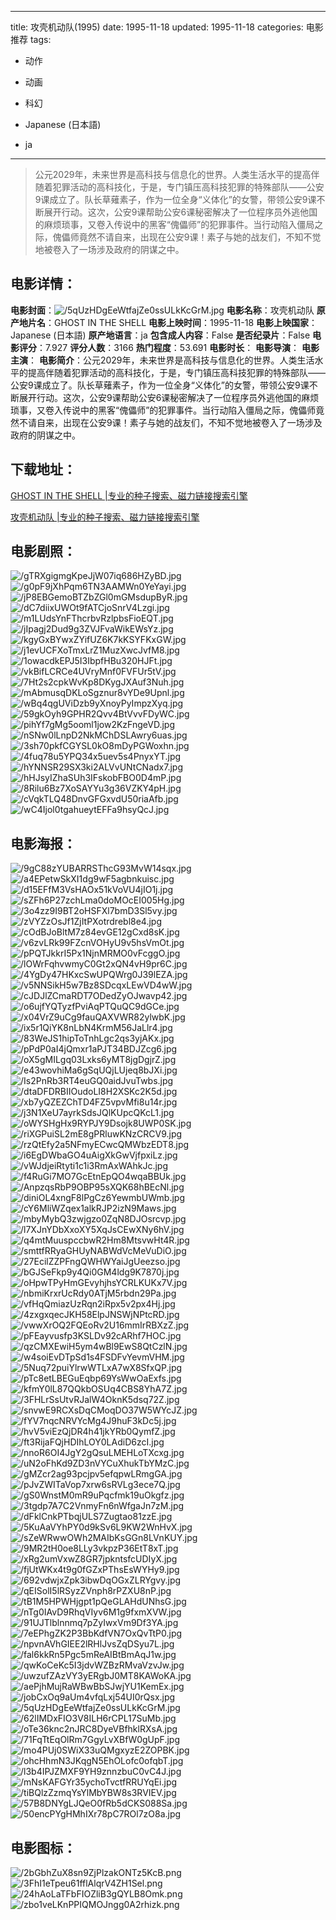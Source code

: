 
---
title: 攻壳机动队(1995)
date: 1995-11-18
updated: 1995-11-18
categories: 电影推荐
tags:
- 动作
- 动画
- 科幻

- Japanese (日本語)
- ja
---


> 公元2029年，未来世界是高科技与信息化的世界。人类生活水平的提高伴随着犯罪活动的高科技化，于是，专门镇压高科技犯罪的特殊部队——公安9课成立了。队长草薙素子，作为一位全身“义体化”的女警，带领公安9课不断展开行动。这次，公安9课帮助公安6课秘密解决了一位程序员外逃他国的麻烦琐事，又卷入传说中的黑客“傀儡师”的犯罪事件。当行动陷入僵局之际，傀儡师竟然不请自来，出现在公安9课！素子与她的战友们，不知不觉地被卷入了一场涉及政府的阴谋之中。

## **电影详情**：

**电影封面**：<img src="https://image.tmdb.org/t/p/w200/5qUzHDgEeWtfajZe0ssULkKcGrM.jpg" alt="/5qUzHDgEeWtfajZe0ssULkKcGrM.jpg" title="/5qUzHDgEeWtfajZe0ssULkKcGrM.jpg">
**电影名称**：攻壳机动队
**原产地片名**：GHOST IN THE SHELL
**电影上映时间**：1995-11-18
**电影上映国家**：Japanese (日本語)
**原产地语言**：ja
**包含成人内容**：False
**是否纪录片**：False
**电影评分**：7.927
**评分人数**：3166
**热门程度**：53.691
**电影时长**：
**电影导演**：
**电影主演**：
**电影简介**：公元2029年，未来世界是高科技与信息化的世界。人类生活水平的提高伴随着犯罪活动的高科技化，于是，专门镇压高科技犯罪的特殊部队——公安9课成立了。队长草薙素子，作为一位全身“义体化”的女警，带领公安9课不断展开行动。这次，公安9课帮助公安6课秘密解决了一位程序员外逃他国的麻烦琐事，又卷入传说中的黑客“傀儡师”的犯罪事件。当行动陷入僵局之际，傀儡师竟然不请自来，出现在公安9课！素子与她的战友们，不知不觉地被卷入了一场涉及政府的阴谋之中。

## **下载地址**：
[GHOST IN THE SHELL |专业的种子搜索、磁力链接搜索引擎](https://movie.amd794.com:2083/?search=GHOST%20IN%20THE%20SHELL&ordering=&mode=match_phrase&page_size=10&page=1)

[攻壳机动队 |专业的种子搜索、磁力链接搜索引擎](https://movie.amd794.com:2083/?search=%E6%94%BB%E5%A3%B3%E6%9C%BA%E5%8A%A8%E9%98%9F&ordering=&mode=match_phrase&page_size=10&page=1)
 

## **电影剧照**：
<img src="https://image.tmdb.org/t/p/original/gTRXgigmgKpeJjW07iq686HZyBD.jpg" alt="/gTRXgigmgKpeJjW07iq686HZyBD.jpg" title="/gTRXgigmgKpeJjW07iq686HZyBD.jpg"><img src="https://image.tmdb.org/t/p/original/g0pF9jXhPqm6TN3AAMWn0YeYayi.jpg" alt="/g0pF9jXhPqm6TN3AAMWn0YeYayi.jpg" title="/g0pF9jXhPqm6TN3AAMWn0YeYayi.jpg"><img src="https://image.tmdb.org/t/p/original/jP8EBGemoBTZbZGl0mGMsdupByR.jpg" alt="/jP8EBGemoBTZbZGl0mGMsdupByR.jpg" title="/jP8EBGemoBTZbZGl0mGMsdupByR.jpg"><img src="https://image.tmdb.org/t/p/original/dC7diixUWOt9fATCjoSnrV4Lzgi.jpg" alt="/dC7diixUWOt9fATCjoSnrV4Lzgi.jpg" title="/dC7diixUWOt9fATCjoSnrV4Lzgi.jpg"><img src="https://image.tmdb.org/t/p/original/m1LUdsYnFThcrbvRzlpbsFioEQT.jpg" alt="/m1LUdsYnFThcrbvRzlpbsFioEQT.jpg" title="/m1LUdsYnFThcrbvRzlpbsFioEQT.jpg"><img src="https://image.tmdb.org/t/p/original/jIpagj2Dud9g3ZVJFvaWikEWsYz.jpg" alt="/jIpagj2Dud9g3ZVJFvaWikEWsYz.jpg" title="/jIpagj2Dud9g3ZVJFvaWikEWsYz.jpg"><img src="https://image.tmdb.org/t/p/original/kgyGxBYwxZYifUZ6K7kKSYFKxGW.jpg" alt="/kgyGxBYwxZYifUZ6K7kKSYFKxGW.jpg" title="/kgyGxBYwxZYifUZ6K7kKSYFKxGW.jpg"><img src="https://image.tmdb.org/t/p/original/j1evUCFXoTmxLrZ1MuzXwcJvfM8.jpg" alt="/j1evUCFXoTmxLrZ1MuzXwcJvfM8.jpg" title="/j1evUCFXoTmxLrZ1MuzXwcJvfM8.jpg"><img src="https://image.tmdb.org/t/p/original/1owacdkEPJ5I3IbpfHBu320HJFt.jpg" alt="/1owacdkEPJ5I3IbpfHBu320HJFt.jpg" title="/1owacdkEPJ5I3IbpfHBu320HJFt.jpg"><img src="https://image.tmdb.org/t/p/original/vkBifLCRCe4UVryMnf0FVFUr5tV.jpg" alt="/vkBifLCRCe4UVryMnf0FVFUr5tV.jpg" title="/vkBifLCRCe4UVryMnf0FVFUr5tV.jpg"><img src="https://image.tmdb.org/t/p/original/7Ht2s2cpkWvKp8DKygJXAuf3Nuh.jpg" alt="/7Ht2s2cpkWvKp8DKygJXAuf3Nuh.jpg" title="/7Ht2s2cpkWvKp8DKygJXAuf3Nuh.jpg"><img src="https://image.tmdb.org/t/p/original/mAbmusqDKLoSgznur8vYDe9Upnl.jpg" alt="/mAbmusqDKLoSgznur8vYDe9Upnl.jpg" title="/mAbmusqDKLoSgznur8vYDe9Upnl.jpg"><img src="https://image.tmdb.org/t/p/original/wBq4qgUViDzb9yXnoyPyImpzXyq.jpg" alt="/wBq4qgUViDzb9yXnoyPyImpzXyq.jpg" title="/wBq4qgUViDzb9yXnoyPyImpzXyq.jpg"><img src="https://image.tmdb.org/t/p/original/59gkOyh9GPHR2Qvv4BtVvvFDyWC.jpg" alt="/59gkOyh9GPHR2Qvv4BtVvvFDyWC.jpg" title="/59gkOyh9GPHR2Qvv4BtVvvFDyWC.jpg"><img src="https://image.tmdb.org/t/p/original/pihYf7gMg5ooml1jow2KzFngeVD.jpg" alt="/pihYf7gMg5ooml1jow2KzFngeVD.jpg" title="/pihYf7gMg5ooml1jow2KzFngeVD.jpg"><img src="https://image.tmdb.org/t/p/original/nSNw0lLnpD2NkMChDSLAwry6uas.jpg" alt="/nSNw0lLnpD2NkMChDSLAwry6uas.jpg" title="/nSNw0lLnpD2NkMChDSLAwry6uas.jpg"><img src="https://image.tmdb.org/t/p/original/3sh70pkfCGYSL0kO8mDyPGWoxhn.jpg" alt="/3sh70pkfCGYSL0kO8mDyPGWoxhn.jpg" title="/3sh70pkfCGYSL0kO8mDyPGWoxhn.jpg"><img src="https://image.tmdb.org/t/p/original/4fuq78u5YPQ34x5uev5s4PnyxYT.jpg" alt="/4fuq78u5YPQ34x5uev5s4PnyxYT.jpg" title="/4fuq78u5YPQ34x5uev5s4PnyxYT.jpg"><img src="https://image.tmdb.org/t/p/original/hYNNSR29SX3ki2ALVvUNtCNadx7.jpg" alt="/hYNNSR29SX3ki2ALVvUNtCNadx7.jpg" title="/hYNNSR29SX3ki2ALVvUNtCNadx7.jpg"><img src="https://image.tmdb.org/t/p/original/hHJsyIZhaSUh3IFskobFBO0D4mP.jpg" alt="/hHJsyIZhaSUh3IFskobFBO0D4mP.jpg" title="/hHJsyIZhaSUh3IFskobFBO0D4mP.jpg"><img src="https://image.tmdb.org/t/p/original/8Rilu6Bz7XoSAYYu3g36VZKY4pH.jpg" alt="/8Rilu6Bz7XoSAYYu3g36VZKY4pH.jpg" title="/8Rilu6Bz7XoSAYYu3g36VZKY4pH.jpg"><img src="https://image.tmdb.org/t/p/original/cVqkTLQ48DnvGFGxvdU50riaAfb.jpg" alt="/cVqkTLQ48DnvGFGxvdU50riaAfb.jpg" title="/cVqkTLQ48DnvGFGxvdU50riaAfb.jpg"><img src="https://image.tmdb.org/t/p/original/wC4Ijol0tgahueytEFFa9hsyQcJ.jpg" alt="/wC4Ijol0tgahueytEFFa9hsyQcJ.jpg" title="/wC4Ijol0tgahueytEFFa9hsyQcJ.jpg">

## **电影海报**：
<img src="https://image.tmdb.org/t/p/original/9gC88zYUBARRSThcG93MvW14sqx.jpg" alt="/9gC88zYUBARRSThcG93MvW14sqx.jpg" title="/9gC88zYUBARRSThcG93MvW14sqx.jpg"><img src="https://image.tmdb.org/t/p/original/a4EPetwSkXI1dg9wF5agbnkuisc.jpg" alt="/a4EPetwSkXI1dg9wF5agbnkuisc.jpg" title="/a4EPetwSkXI1dg9wF5agbnkuisc.jpg"><img src="https://image.tmdb.org/t/p/original/d15EFfM3VsHAOx51kVoVU4jIO1j.jpg" alt="/d15EFfM3VsHAOx51kVoVU4jIO1j.jpg" title="/d15EFfM3VsHAOx51kVoVU4jIO1j.jpg"><img src="https://image.tmdb.org/t/p/original/sZFh6P27zchLma0doMOcEI005Hg.jpg" alt="/sZFh6P27zchLma0doMOcEI005Hg.jpg" title="/sZFh6P27zchLma0doMOcEI005Hg.jpg"><img src="https://image.tmdb.org/t/p/original/3o4zz9I9BT2oHSFXl7bmD3Sl5vy.jpg" alt="/3o4zz9I9BT2oHSFXl7bmD3Sl5vy.jpg" title="/3o4zz9I9BT2oHSFXl7bmD3Sl5vy.jpg"><img src="https://image.tmdb.org/t/p/original/zVYZzOsJf1ZjItPXotrdrebl8e4.jpg" alt="/zVYZzOsJf1ZjItPXotrdrebl8e4.jpg" title="/zVYZzOsJf1ZjItPXotrdrebl8e4.jpg"><img src="https://image.tmdb.org/t/p/original/cOdBJoBltM7z84evGE12gCxd8sK.jpg" alt="/cOdBJoBltM7z84evGE12gCxd8sK.jpg" title="/cOdBJoBltM7z84evGE12gCxd8sK.jpg"><img src="https://image.tmdb.org/t/p/original/v6zvLRk99FZcnVOHyU9v5hsVmOt.jpg" alt="/v6zvLRk99FZcnVOHyU9v5hsVmOt.jpg" title="/v6zvLRk99FZcnVOHyU9v5hsVmOt.jpg"><img src="https://image.tmdb.org/t/p/original/pPQTJkkrI5Px1NjnMRMO0vFcggO.jpg" alt="/pPQTJkkrI5Px1NjnMRMO0vFcggO.jpg" title="/pPQTJkkrI5Px1NjnMRMO0vFcggO.jpg"><img src="https://image.tmdb.org/t/p/original/lOWrFqhvwmyC0Gt2xQN4vH9pr6C.jpg" alt="/lOWrFqhvwmyC0Gt2xQN4vH9pr6C.jpg" title="/lOWrFqhvwmyC0Gt2xQN4vH9pr6C.jpg"><img src="https://image.tmdb.org/t/p/original/4YgDy47HKxcSwUPQWrg0J39lEZA.jpg" alt="/4YgDy47HKxcSwUPQWrg0J39lEZA.jpg" title="/4YgDy47HKxcSwUPQWrg0J39lEZA.jpg"><img src="https://image.tmdb.org/t/p/original/v5NNSikH5w7Bz8SDcqxLEwVD4wW.jpg" alt="/v5NNSikH5w7Bz8SDcqxLEwVD4wW.jpg" title="/v5NNSikH5w7Bz8SDcqxLEwVD4wW.jpg"><img src="https://image.tmdb.org/t/p/original/cJDJlZCmaRDT7ODedZyOJwavp42.jpg" alt="/cJDJlZCmaRDT7ODedZyOJwavp42.jpg" title="/cJDJlZCmaRDT7ODedZyOJwavp42.jpg"><img src="https://image.tmdb.org/t/p/original/o6ujfYQTyzfPviAqPTQuQC9dGCe.jpg" alt="/o6ujfYQTyzfPviAqPTQuQC9dGCe.jpg" title="/o6ujfYQTyzfPviAqPTQuQC9dGCe.jpg"><img src="https://image.tmdb.org/t/p/original/x04VrZ9uCg9fauQAXVWR82ylwbK.jpg" alt="/x04VrZ9uCg9fauQAXVWR82ylwbK.jpg" title="/x04VrZ9uCg9fauQAXVWR82ylwbK.jpg"><img src="https://image.tmdb.org/t/p/original/ix5r1QiYK8nLbN4KrmM56JaLlr4.jpg" alt="/ix5r1QiYK8nLbN4KrmM56JaLlr4.jpg" title="/ix5r1QiYK8nLbN4KrmM56JaLlr4.jpg"><img src="https://image.tmdb.org/t/p/original/83WeJS1hipToTnhLgc2qs3yjAKx.jpg" alt="/83WeJS1hipToTnhLgc2qs3yjAKx.jpg" title="/83WeJS1hipToTnhLgc2qs3yjAKx.jpg"><img src="https://image.tmdb.org/t/p/original/pPdP0aI4jQmxr1aPJT34BDJZcg6.jpg" alt="/pPdP0aI4jQmxr1aPJT34BDJZcg6.jpg" title="/pPdP0aI4jQmxr1aPJT34BDJZcg6.jpg"><img src="https://image.tmdb.org/t/p/original/oX5gMILgq03Lxks6yMT8jgDgjrZ.jpg" alt="/oX5gMILgq03Lxks6yMT8jgDgjrZ.jpg" title="/oX5gMILgq03Lxks6yMT8jgDgjrZ.jpg"><img src="https://image.tmdb.org/t/p/original/e43wovhiMa6gSqUQjLUjeq8bJXi.jpg" alt="/e43wovhiMa6gSqUQjLUjeq8bJXi.jpg" title="/e43wovhiMa6gSqUQjLUjeq8bJXi.jpg"><img src="https://image.tmdb.org/t/p/original/Is2PnRb3RT4euGQ0aidJvuTwbs.jpg" alt="/Is2PnRb3RT4euGQ0aidJvuTwbs.jpg" title="/Is2PnRb3RT4euGQ0aidJvuTwbs.jpg"><img src="https://image.tmdb.org/t/p/original/dtaDFDRBIIOudoLI8H2XSKc2K5d.jpg" alt="/dtaDFDRBIIOudoLI8H2XSKc2K5d.jpg" title="/dtaDFDRBIIOudoLI8H2XSKc2K5d.jpg"><img src="https://image.tmdb.org/t/p/original/xb7yQZEZChTD4FZ5vpvMfi8u14r.jpg" alt="/xb7yQZEZChTD4FZ5vpvMfi8u14r.jpg" title="/xb7yQZEZChTD4FZ5vpvMfi8u14r.jpg"><img src="https://image.tmdb.org/t/p/original/j3N1XeU7ayrkSdsJQlKUpcQKcL1.jpg" alt="/j3N1XeU7ayrkSdsJQlKUpcQKcL1.jpg" title="/j3N1XeU7ayrkSdsJQlKUpcQKcL1.jpg"><img src="https://image.tmdb.org/t/p/original/oWYSHgHx9RYPJY9Dsojk8UWP0SK.jpg" alt="/oWYSHgHx9RYPJY9Dsojk8UWP0SK.jpg" title="/oWYSHgHx9RYPJY9Dsojk8UWP0SK.jpg"><img src="https://image.tmdb.org/t/p/original/riXGPuiSL2mE8gPRluwKNzCRCV9.jpg" alt="/riXGPuiSL2mE8gPRluwKNzCRCV9.jpg" title="/riXGPuiSL2mE8gPRluwKNzCRCV9.jpg"><img src="https://image.tmdb.org/t/p/original/rzQtEfy2a5NFmyECwcQMWbzEDT8.jpg" alt="/rzQtEfy2a5NFmyECwcQMWbzEDT8.jpg" title="/rzQtEfy2a5NFmyECwcQMWbzEDT8.jpg"><img src="https://image.tmdb.org/t/p/original/i6EgDWbaGO4uAigXkGwVjfpxiLz.jpg" alt="/i6EgDWbaGO4uAigXkGwVjfpxiLz.jpg" title="/i6EgDWbaGO4uAigXkGwVjfpxiLz.jpg"><img src="https://image.tmdb.org/t/p/original/vWJdjeiRtyti1c1i3RmAxWAhkJc.jpg" alt="/vWJdjeiRtyti1c1i3RmAxWAhkJc.jpg" title="/vWJdjeiRtyti1c1i3RmAxWAhkJc.jpg"><img src="https://image.tmdb.org/t/p/original/f4RuGi7MO7GcEtnEpQO4wqaBBUk.jpg" alt="/f4RuGi7MO7GcEtnEpQO4wqaBBUk.jpg" title="/f4RuGi7MO7GcEtnEpQO4wqaBBUk.jpg"><img src="https://image.tmdb.org/t/p/original/AnpzqsRbP9OBP95sXQK68hBEcNl.jpg" alt="/AnpzqsRbP9OBP95sXQK68hBEcNl.jpg" title="/AnpzqsRbP9OBP95sXQK68hBEcNl.jpg"><img src="https://image.tmdb.org/t/p/original/diniOL4xngF8lPgCz6YewmbUWmb.jpg" alt="/diniOL4xngF8lPgCz6YewmbUWmb.jpg" title="/diniOL4xngF8lPgCz6YewmbUWmb.jpg"><img src="https://image.tmdb.org/t/p/original/cY6MliWZqex1alkRJP2izN9Maws.jpg" alt="/cY6MliWZqex1alkRJP2izN9Maws.jpg" title="/cY6MliWZqex1alkRJP2izN9Maws.jpg"><img src="https://image.tmdb.org/t/p/original/mbyMybQ3zwjgzo0ZqN8DJOsrcvp.jpg" alt="/mbyMybQ3zwjgzo0ZqN8DJOsrcvp.jpg" title="/mbyMybQ3zwjgzo0ZqN8DJOsrcvp.jpg"><img src="https://image.tmdb.org/t/p/original/l7XJnYDbXxoXY5XqJsCEwXNy6hV.jpg" alt="/l7XJnYDbXxoXY5XqJsCEwXNy6hV.jpg" title="/l7XJnYDbXxoXY5XqJsCEwXNy6hV.jpg"><img src="https://image.tmdb.org/t/p/original/q4mtMuuspccbwR2Hm8MtsvwHt4R.jpg" alt="/q4mtMuuspccbwR2Hm8MtsvwHt4R.jpg" title="/q4mtMuuspccbwR2Hm8MtsvwHt4R.jpg"><img src="https://image.tmdb.org/t/p/original/smttfRRyaGHUyNABWdVcMeVuDiO.jpg" alt="/smttfRRyaGHUyNABWdVcMeVuDiO.jpg" title="/smttfRRyaGHUyNABWdVcMeVuDiO.jpg"><img src="https://image.tmdb.org/t/p/original/27EcilZZPFngQWHWYaiJgUeezso.jpg" alt="/27EcilZZPFngQWHWYaiJgUeezso.jpg" title="/27EcilZZPFngQWHWYaiJgUeezso.jpg"><img src="https://image.tmdb.org/t/p/original/bGJSeFkp9y4Qi0GM4ldg9K7870j.jpg" alt="/bGJSeFkp9y4Qi0GM4ldg9K7870j.jpg" title="/bGJSeFkp9y4Qi0GM4ldg9K7870j.jpg"><img src="https://image.tmdb.org/t/p/original/oHpwTPyHmGEvyhjhsYCRLKUKx7V.jpg" alt="/oHpwTPyHmGEvyhjhsYCRLKUKx7V.jpg" title="/oHpwTPyHmGEvyhjhsYCRLKUKx7V.jpg"><img src="https://image.tmdb.org/t/p/original/nbmiKrxrUcRdy0ATjM5rbdn29Pa.jpg" alt="/nbmiKrxrUcRdy0ATjM5rbdn29Pa.jpg" title="/nbmiKrxrUcRdy0ATjM5rbdn29Pa.jpg"><img src="https://image.tmdb.org/t/p/original/vfHqQmiazUzRqn2iRpx5v2px4Hj.jpg" alt="/vfHqQmiazUzRqn2iRpx5v2px4Hj.jpg" title="/vfHqQmiazUzRqn2iRpx5v2px4Hj.jpg"><img src="https://image.tmdb.org/t/p/original/4zxgxqecJKH58ElpJNSWjNPtcRD.jpg" alt="/4zxgxqecJKH58ElpJNSWjNPtcRD.jpg" title="/4zxgxqecJKH58ElpJNSWjNPtcRD.jpg"><img src="https://image.tmdb.org/t/p/original/vwwXrOQ2FQEoRv2U16mmIrRBXzZ.jpg" alt="/vwwXrOQ2FQEoRv2U16mmIrRBXzZ.jpg" title="/vwwXrOQ2FQEoRv2U16mmIrRBXzZ.jpg"><img src="https://image.tmdb.org/t/p/original/pFEayvusfp3KSLDv92cARhf7HOC.jpg" alt="/pFEayvusfp3KSLDv92cARhf7HOC.jpg" title="/pFEayvusfp3KSLDv92cARhf7HOC.jpg"><img src="https://image.tmdb.org/t/p/original/qzCMXEwiH5ym4wBl9EwS8QtCzlN.jpg" alt="/qzCMXEwiH5ym4wBl9EwS8QtCzlN.jpg" title="/qzCMXEwiH5ym4wBl9EwS8QtCzlN.jpg"><img src="https://image.tmdb.org/t/p/original/w4soiEvDTpSd1s4FSDFvYevmVHM.jpg" alt="/w4soiEvDTpSd1s4FSDFvYevmVHM.jpg" title="/w4soiEvDTpSd1s4FSDFvYevmVHM.jpg"><img src="https://image.tmdb.org/t/p/original/5Nuq72puiYlrwWTLxA7wX8SfxQP.jpg" alt="/5Nuq72puiYlrwWTLxA7wX8SfxQP.jpg" title="/5Nuq72puiYlrwWTLxA7wX8SfxQP.jpg"><img src="https://image.tmdb.org/t/p/original/pTc8etLBEGuEqbp69YsWwOaExfs.jpg" alt="/pTc8etLBEGuEqbp69YsWwOaExfs.jpg" title="/pTc8etLBEGuEqbp69YsWwOaExfs.jpg"><img src="https://image.tmdb.org/t/p/original/kfmY0lL87QQkbOSUq4CBS8YhA7Z.jpg" alt="/kfmY0lL87QQkbOSUq4CBS8YhA7Z.jpg" title="/kfmY0lL87QQkbOSUq4CBS8YhA7Z.jpg"><img src="https://image.tmdb.org/t/p/original/3FHLrSsUtvRJalW4OknK5dsq72Z.jpg" alt="/3FHLrSsUtvRJalW4OknK5dsq72Z.jpg" title="/3FHLrSsUtvRJalW4OknK5dsq72Z.jpg"><img src="https://image.tmdb.org/t/p/original/snvwE9RCXsDqCMoqDO37W5WYcJZ.jpg" alt="/snvwE9RCXsDqCMoqDO37W5WYcJZ.jpg" title="/snvwE9RCXsDqCMoqDO37W5WYcJZ.jpg"><img src="https://image.tmdb.org/t/p/original/fYV7nqcNRVYcMg4J9huF3kDc5j.jpg" alt="/fYV7nqcNRVYcMg4J9huF3kDc5j.jpg" title="/fYV7nqcNRVYcMg4J9huF3kDc5j.jpg"><img src="https://image.tmdb.org/t/p/original/hvV5viEzQjDR4h41jkYRb0QymfZ.jpg" alt="/hvV5viEzQjDR4h41jkYRb0QymfZ.jpg" title="/hvV5viEzQjDR4h41jkYRb0QymfZ.jpg"><img src="https://image.tmdb.org/t/p/original/ft3RijaFQjHDIhLOY0LAdiD6zcI.jpg" alt="/ft3RijaFQjHDIhLOY0LAdiD6zcI.jpg" title="/ft3RijaFQjHDIhLOY0LAdiD6zcI.jpg"><img src="https://image.tmdb.org/t/p/original/nnoR6OI4JgY2gQsuLMEHLoTXcxg.jpg" alt="/nnoR6OI4JgY2gQsuLMEHLoTXcxg.jpg" title="/nnoR6OI4JgY2gQsuLMEHLoTXcxg.jpg"><img src="https://image.tmdb.org/t/p/original/uN2oFhKd9ZD3nVYCuXhukTbYMzC.jpg" alt="/uN2oFhKd9ZD3nVYCuXhukTbYMzC.jpg" title="/uN2oFhKd9ZD3nVYCuXhukTbYMzC.jpg"><img src="https://image.tmdb.org/t/p/original/gMZcr2ag93pcjpv5efqpwLRmgGA.jpg" alt="/gMZcr2ag93pcjpv5efqpwLRmgGA.jpg" title="/gMZcr2ag93pcjpv5efqpwLRmgGA.jpg"><img src="https://image.tmdb.org/t/p/original/pJvZWITaVop7xrw6sRVLg3ece7Q.jpg" alt="/pJvZWITaVop7xrw6sRVLg3ece7Q.jpg" title="/pJvZWITaVop7xrw6sRVLg3ece7Q.jpg"><img src="https://image.tmdb.org/t/p/original/gS0WnstM0mR9uPqcfmk19uOkgfz.jpg" alt="/gS0WnstM0mR9uPqcfmk19uOkgfz.jpg" title="/gS0WnstM0mR9uPqcfmk19uOkgfz.jpg"><img src="https://image.tmdb.org/t/p/original/3tgdp7A7C2VnmyFn6nWfgaJn7zM.jpg" alt="/3tgdp7A7C2VnmyFn6nWfgaJn7zM.jpg" title="/3tgdp7A7C2VnmyFn6nWfgaJn7zM.jpg"><img src="https://image.tmdb.org/t/p/original/dFklCnkPTbqjULS7Zugtao81zzE.jpg" alt="/dFklCnkPTbqjULS7Zugtao81zzE.jpg" title="/dFklCnkPTbqjULS7Zugtao81zzE.jpg"><img src="https://image.tmdb.org/t/p/original/5KuAaVYhPY0d9kSv6L9KW2WnHvX.jpg" alt="/5KuAaVYhPY0d9kSv6L9KW2WnHvX.jpg" title="/5KuAaVYhPY0d9kSv6L9KW2WnHvX.jpg"><img src="https://image.tmdb.org/t/p/original/sZeWRwwOWh2MAIbKsGGn8LVnKUY.jpg" alt="/sZeWRwwOWh2MAIbKsGGn8LVnKUY.jpg" title="/sZeWRwwOWh2MAIbKsGGn8LVnKUY.jpg"><img src="https://image.tmdb.org/t/p/original/9MR2tH0oe8LLy3vkpzP36EtT8xT.jpg" alt="/9MR2tH0oe8LLy3vkpzP36EtT8xT.jpg" title="/9MR2tH0oe8LLy3vkpzP36EtT8xT.jpg"><img src="https://image.tmdb.org/t/p/original/xRg2umVxwZ8GR7jpkntsfcUDIyX.jpg" alt="/xRg2umVxwZ8GR7jpkntsfcUDIyX.jpg" title="/xRg2umVxwZ8GR7jpkntsfcUDIyX.jpg"><img src="https://image.tmdb.org/t/p/original/fjUtWKx4t9g0fGZxPThsEsWYHy9.jpg" alt="/fjUtWKx4t9g0fGZxPThsEsWYHy9.jpg" title="/fjUtWKx4t9g0fGZxPThsEsWYHy9.jpg"><img src="https://image.tmdb.org/t/p/original/692vdwjxZpk3ibwDqOGxZLRYgvy.jpg" alt="/692vdwjxZpk3ibwDqOGxZLRYgvy.jpg" title="/692vdwjxZpk3ibwDqOGxZLRYgvy.jpg"><img src="https://image.tmdb.org/t/p/original/qEISolI5lRSyzZVnph8rPZXU8nP.jpg" alt="/qEISolI5lRSyzZVnph8rPZXU8nP.jpg" title="/qEISolI5lRSyzZVnph8rPZXU8nP.jpg"><img src="https://image.tmdb.org/t/p/original/tB1M5HPWHjgpt1pQeGLAHdUNhsG.jpg" alt="/tB1M5HPWHjgpt1pQeGLAHdUNhsG.jpg" title="/tB1M5HPWHjgpt1pQeGLAHdUNhsG.jpg"><img src="https://image.tmdb.org/t/p/original/nTg0IAvD9RhqVIyv6M1g9fxmXVW.jpg" alt="/nTg0IAvD9RhqVIyv6M1g9fxmXVW.jpg" title="/nTg0IAvD9RhqVIyv6M1g9fxmXVW.jpg"><img src="https://image.tmdb.org/t/p/original/91UJTlblnnmq7pZyIwxVm9Df3YA.jpg" alt="/91UJTlblnnmq7pZyIwxVm9Df3YA.jpg" title="/91UJTlblnnmq7pZyIwxVm9Df3YA.jpg"><img src="https://image.tmdb.org/t/p/original/7eEPhgZK2P3BbKdfVN7OxQvTtP0.jpg" alt="/7eEPhgZK2P3BbKdfVN7OxQvTtP0.jpg" title="/7eEPhgZK2P3BbKdfVN7OxQvTtP0.jpg"><img src="https://image.tmdb.org/t/p/original/npvnAVhGIEE2lRHlJvsZqDSyu7L.jpg" alt="/npvnAVhGIEE2lRHlJvsZqDSyu7L.jpg" title="/npvnAVhGIEE2lRHlJvsZqDSyu7L.jpg"><img src="https://image.tmdb.org/t/p/original/fal6kkRn5Pgc5mReAIBtBmAqJ1w.jpg" alt="/fal6kkRn5Pgc5mReAIBtBmAqJ1w.jpg" title="/fal6kkRn5Pgc5mReAIBtBmAqJ1w.jpg"><img src="https://image.tmdb.org/t/p/original/qwKoCeKc5I3jdvWZBzRMvaVzvJw.jpg" alt="/qwKoCeKc5I3jdvWZBzRMvaVzvJw.jpg" title="/qwKoCeKc5I3jdvWZBzRMvaVzvJw.jpg"><img src="https://image.tmdb.org/t/p/original/uwzufZAzVY3yERgbJ0MT8KAWoKA.jpg" alt="/uwzufZAzVY3yERgbJ0MT8KAWoKA.jpg" title="/uwzufZAzVY3yERgbJ0MT8KAWoKA.jpg"><img src="https://image.tmdb.org/t/p/original/aePjhMujRaWBwBbSJwjYU1KemEx.jpg" alt="/aePjhMujRaWBwBbSJwjYU1KemEx.jpg" title="/aePjhMujRaWBwBbSJwjYU1KemEx.jpg"><img src="https://image.tmdb.org/t/p/original/jobCxOq9aUm4vfqLxj54UI0rQsx.jpg" alt="/jobCxOq9aUm4vfqLxj54UI0rQsx.jpg" title="/jobCxOq9aUm4vfqLxj54UI0rQsx.jpg"><img src="https://image.tmdb.org/t/p/original/5qUzHDgEeWtfajZe0ssULkKcGrM.jpg" alt="/5qUzHDgEeWtfajZe0ssULkKcGrM.jpg" title="/5qUzHDgEeWtfajZe0ssULkKcGrM.jpg"><img src="https://image.tmdb.org/t/p/original/62lIMDxFIO3V8ILH6rCPL17SuMb.jpg" alt="/62lIMDxFIO3V8ILH6rCPL17SuMb.jpg" title="/62lIMDxFIO3V8ILH6rCPL17SuMb.jpg"><img src="https://image.tmdb.org/t/p/original/oTe36knc2nJRC8DyeVBfhklRXsA.jpg" alt="/oTe36knc2nJRC8DyeVBfhklRXsA.jpg" title="/oTe36knc2nJRC8DyeVBfhklRXsA.jpg"><img src="https://image.tmdb.org/t/p/original/71FqTtEqOlRm7GgyLvXBfW0gUpF.jpg" alt="/71FqTtEqOlRm7GgyLvXBfW0gUpF.jpg" title="/71FqTtEqOlRm7GgyLvXBfW0gUpF.jpg"><img src="https://image.tmdb.org/t/p/original/mo4PUj0SWiX33uQMgxyzE2ZOPBK.jpg" alt="/mo4PUj0SWiX33uQMgxyzE2ZOPBK.jpg" title="/mo4PUj0SWiX33uQMgxyzE2ZOPBK.jpg"><img src="https://image.tmdb.org/t/p/original/ohcHhmN3JKqgN5EhOLofc0ofqbT.jpg" alt="/ohcHhmN3JKqgN5EhOLofc0ofqbT.jpg" title="/ohcHhmN3JKqgN5EhOLofc0ofqbT.jpg"><img src="https://image.tmdb.org/t/p/original/l3b4IPJZMXF9YH9znnzbuC0vC4J.jpg" alt="/l3b4IPJZMXF9YH9znnzbuC0vC4J.jpg" title="/l3b4IPJZMXF9YH9znnzbuC0vC4J.jpg"><img src="https://image.tmdb.org/t/p/original/mNsKAFGYr35ychoTvctfRRUYqEi.jpg" alt="/mNsKAFGYr35ychoTvctfRRUYqEi.jpg" title="/mNsKAFGYr35ychoTvctfRRUYqEi.jpg"><img src="https://image.tmdb.org/t/p/original/tiBQlzZzmqYsYlMbYBW8s3RVIEV.jpg" alt="/tiBQlzZzmqYsYlMbYBW8s3RVIEV.jpg" title="/tiBQlzZzmqYsYlMbYBW8s3RVIEV.jpg"><img src="https://image.tmdb.org/t/p/original/57B8DNYgLJQeO0fRb5dCKS088Sa.jpg" alt="/57B8DNYgLJQeO0fRb5dCKS088Sa.jpg" title="/57B8DNYgLJQeO0fRb5dCKS088Sa.jpg"><img src="https://image.tmdb.org/t/p/original/50encPYgHMhIXr78pC7ROl7zO8a.jpg" alt="/50encPYgHMhIXr78pC7ROl7zO8a.jpg" title="/50encPYgHMhIXr78pC7ROl7zO8a.jpg">

## **电影图标**：
<img src="https://image.tmdb.org/t/p/original/2bGbhZuX8sn9ZjPlzakONTz5KcB.png" alt="/2bGbhZuX8sn9ZjPlzakONTz5KcB.png" title="/2bGbhZuX8sn9ZjPlzakONTz5KcB.png"><img src="https://image.tmdb.org/t/p/original/3FhI1eTpeu61fflAlqrV4ZH1Sel.png" alt="/3FhI1eTpeu61fflAlqrV4ZH1Sel.png" title="/3FhI1eTpeu61fflAlqrV4ZH1Sel.png"><img src="https://image.tmdb.org/t/p/original/24hAoLaTFbFIOZliB3gQYLB8Omk.png" alt="/24hAoLaTFbFIOZliB3gQYLB8Omk.png" title="/24hAoLaTFbFIOZliB3gQYLB8Omk.png"><img src="https://image.tmdb.org/t/p/original/zbo1veLKnPPIQMOJngg0A2rhizk.png" alt="/zbo1veLKnPPIQMOJngg0A2rhizk.png" title="/zbo1veLKnPPIQMOJngg0A2rhizk.png">
